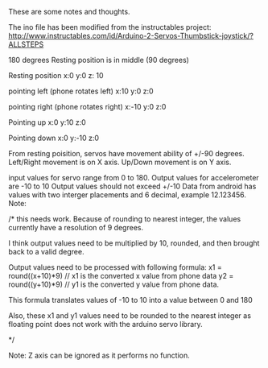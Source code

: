 These are some notes and thoughts.

The ino file has been modified from the instructables project:
http://www.instructables.com/id/Arduino-2-Servos-Thumbstick-joystick/?ALLSTEPS

180 degrees
Resting position is in middle (90 degrees)

Resting position
x:0
y:0
z: 10

pointing left (phone rotates left)
x:10
y:0
z:0

pointing right (phone rotates right)
x:-10
y:0
z:0

Pointing up
x:0
y:10
z:0

Pointing down
x:0
y:-10
z:0

From resting poisition, servos have movement ability of +/-90 degrees.
Left/Right movement is on X axis.
Up/Down movement is on Y axis.

input values for servo range from 0 to 180.
Output values for accelerometer are -10 to 10
Output values should not exceed +/-10
Data from android has values with two interger placements and 6 decimal, example 12.123456.
Note:

/* this needs work.  Because of rounding to nearest integer, the values currently have a resolution of 9 degrees.

I think output values need to be multiplied by 10, rounded, and then brought back to a valid degree.

Output values need to be processed with following formula:
x1 = round((x+10)*9)  // x1 is the converted x value from phone data
y2 = round((y+10)*9)  // y1 is the converted y value from phone data.

This formula translates values of -10 to 10 into a value between 0 and 180

Also, these x1 and y1 values need to be rounded to the nearest integer as floating point does not work with the
arduino servo library.

*/


Note: Z axis can be ignored as it performs no function.
